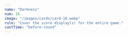 ```yaml
---
name: "Darkness"
num: 16
image: "/images/cards/card-16.webp"
rule: "Cover the score display(s) for the entire game."
castTime: "before-round"
---
```

